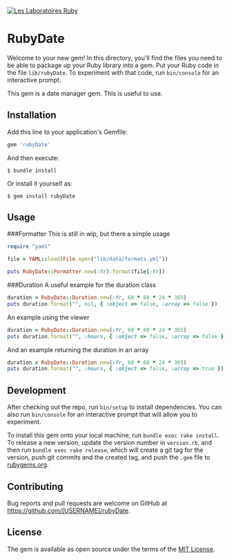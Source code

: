 [![Les Laboratoires Ruby](https://invidget.switchblade.xyz/4P7XcmbDnt)](https://discord.gg/4P7XcmbDnt)

# RubyDate

Welcome to your new gem! In this directory, you'll find the files you need to be able to package up your Ruby library into a gem. Put your Ruby code in the file `lib/rubyDate`. To experiment with that code, run `bin/console` for an interactive prompt.

This gem is a date manager gem. This is useful to use.

## Installation

Add this line to your application's Gemfile:

```ruby
gem 'rubyDate'
```

And then execute:

    $ bundle install

Or install it yourself as:

    $ gem install rubyDate

## Usage
 ###Formatter
This is still in wip, but there a simple usage

```ruby
require "yaml"

file = YAML::load(File.open("lib/data/formats.yml"))

puts RubyDate::Formatter.new(:fr).format(file[:fr])
```
 ###Duration
A useful example for the duration class
```ruby
duration = RubyDate::Duration.new(:fr, 60 * 60 * 24 * 365)
puts duration.format("", nil, { :object => false, :array => false })
```
An example using the viewer
```ruby
duration = RubyDate::Duration.new(:fr, 60 * 60 * 24 * 365)
puts duration.format("", :hours, { :object => false, :array => false })
```
And an example returning the duration in an array
```ruby
duration = RubyDate::Duration.new(:fr, 60 * 60 * 24 * 365)
puts duration.format("", :hours, { :object => false, :array => true })
```

## Development

After checking out the repo, run `bin/setup` to install dependencies. You can also run `bin/console` for an interactive prompt that will allow you to experiment.

To install this gem onto your local machine, run `bundle exec rake install`. To release a new version, update the version number in `version.rb`, and then run `bundle exec rake release`, which will create a git tag for the version, push git commits and the created tag, and push the `.gem` file to [rubygems.org](https://rubygems.org).

## Contributing

Bug reports and pull requests are welcome on GitHub at https://github.com/[USERNAME]/rubyDate.

## License

The gem is available as open source under the terms of the [MIT License](https://opensource.org/licenses/MIT).
